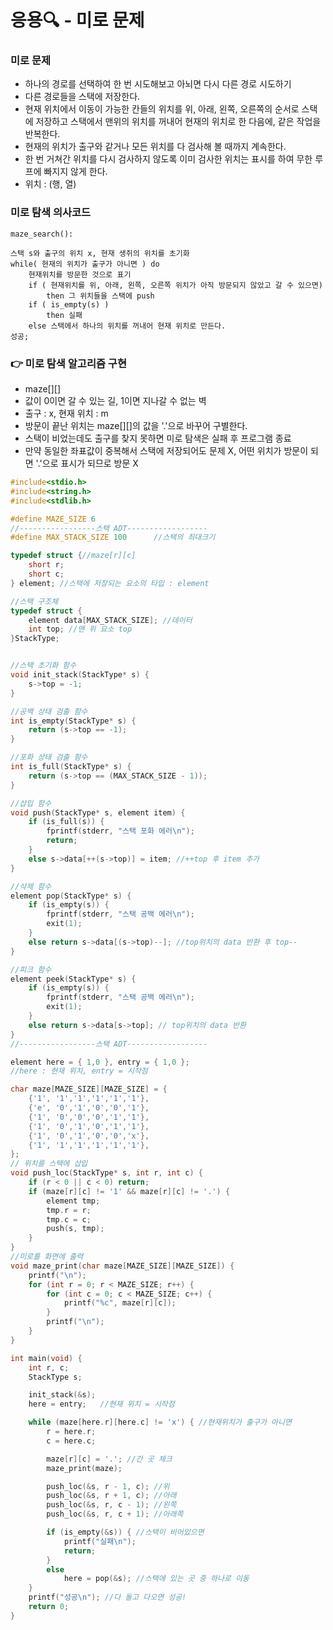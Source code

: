 # 응용🔍 - 미로 문제

### 미로 문제
- 하나의 경로를 선택하여 한 번 시도해보고 아뇌면 다시 다른 경로 시도하기
- 다른 경로들을 스택에 저장한다.
- 현재 위치에서 이동이 가능한 칸들의 위치를 위, 아래, 왼쪽, 오른쪽의 순서로 스택에 저장하고 스택에서 맨위의 위치를 꺼내어 현재의 위치로 한 다음에, 같은 작업을 반복한다.
- 현재의 위치가 출구와 같거나 모든 위치를 다 검사해 볼 때까지 계속한다.
- 한 번 거쳐간 위치를 다시 검사하지 않도록 이미 검사한 위치는 표시를 하여 무한 루프에 빠지지 않게 한다.
- 위치 : (행, 열)

### 미로 탐색 의사코드
```
maze_search():

스택 s와 출구의 위치 x, 현재 생쥐의 위치를 초기화
while( 현재의 위치가 출구가 아니면 ) do
	현재위치를 방문한 것으로 표기
	if ( 현재위치를 위, 아래, 왼쪽, 오른쪽 위치가 아직 방문되지 않았고 갈 수 있으면)
		then 그 위치들을 스택에 push
	if ( is_empty(s) )
		then 실패
	else 스택에서 하나의 위치를 꺼내어 현재 위치로 만든다.
성공;
```

### 👉 미로 탐색 알고리즘 구현
- maze[][]
- 값이 0이면 갈 수 있는 길, 1이면 지나갈 수 없는 벽
- 출구 : x, 현재 위치 : m
- 방문이 끝난 위치는 maze[][]의 값을 '.'으로 바꾸어 구별한다.
- 스택이 비었는데도 출구를 찾지 못하면 미로 탐색은 실패 후 프로그램 종료
- 만약 동일한 좌표값이 중복해서 스택에 저장되어도 문제 X, 어떤 위치가 방문이 되면 '.'으로 표시가 되므로 방문 X

```c
#include<stdio.h>
#include<string.h>
#include<stdlib.h>

#define MAZE_SIZE 6
//-----------------스택 ADT------------------
#define MAX_STACK_SIZE 100		//스택의 최대크기

typedef struct {//maze[r][c]
	short r; 
	short c;
} element; //스택에 저장되는 요소의 타입 : element

//스택 구조체
typedef struct {
	element data[MAX_STACK_SIZE]; //데이터
	int top; //맨 위 요소 top
}StackType;


//스택 초기화 함수
void init_stack(StackType* s) {
	s->top = -1;
}

//공백 상태 검출 함수
int is_empty(StackType* s) {
	return (s->top == -1);
}

//포화 상태 검출 함수
int is_full(StackType* s) {
	return (s->top == (MAX_STACK_SIZE - 1));
}

//삽입 함수
void push(StackType* s, element item) {
	if (is_full(s)) {
		fprintf(stderr, "스택 포화 에러\n");
		return;
	}
	else s->data[++(s->top)] = item; //++top 후 item 추가
}

//삭제 함수
element pop(StackType* s) {
	if (is_empty(s)) {
		fprintf(stderr, "스택 공백 에러\n");
		exit(1);
	}
	else return s->data[(s->top)--]; //top위치의 data 반환 후 top--
}

//피크 함수
element peek(StackType* s) {
	if (is_empty(s)) {
		fprintf(stderr, "스택 공백 에러\n");
		exit(1);
	}
	else return s->data[s->top]; // top위치의 data 반환
}
//-----------------스택 ADT------------------

element here = { 1,0 }, entry = { 1,0 };
//here : 현재 위치, entry = 시작점

char maze[MAZE_SIZE][MAZE_SIZE] = {
	{'1', '1','1','1','1','1'},
	{'e', '0','1','0','0','1'},
	{'1', '0','0','0','1','1'},
	{'1', '0','1','0','1','1'},
	{'1', '0','1','0','0','x'},
	{'1', '1','1','1','1','1'},
};
// 위치를 스택에 삽입
void push_loc(StackType* s, int r, int c) {
	if (r < 0 || c < 0) return;
	if (maze[r][c] != '1' && maze[r][c] != '.') {
		element tmp;
		tmp.r = r;
		tmp.c = c;
		push(s, tmp);
	}
}
//미로를 화면에 출력
void maze_print(char maze[MAZE_SIZE][MAZE_SIZE]) {
	printf("\n");
	for (int r = 0; r < MAZE_SIZE; r++) {
		for (int c = 0; c < MAZE_SIZE; c++) {
			printf("%c", maze[r][c]);
		}
		printf("\n");
	}
}

int main(void) {
	int r, c;
	StackType s;

	init_stack(&s);
	here = entry;	//현재 위치 = 시작점

	while (maze[here.r][here.c] != 'x') { //현재위치가 출구가 아니면
		r = here.r;
		c = here.c;

		maze[r][c] = '.'; //간 곳 체크
		maze_print(maze);

		push_loc(&s, r - 1, c); //위
		push_loc(&s, r + 1, c); //아래
		push_loc(&s, r, c - 1); //왼쪽
		push_loc(&s, r, c + 1); //아래쪽

		if (is_empty(&s)) { //스택이 비어있으면
			printf("실패\n");
			return;
		}
		else
			here = pop(&s); //스택에 있는 곳 중 하나로 이동
	}
	printf("성공\n"); //다 돌고 다오면 성공!
	return 0;
}
```